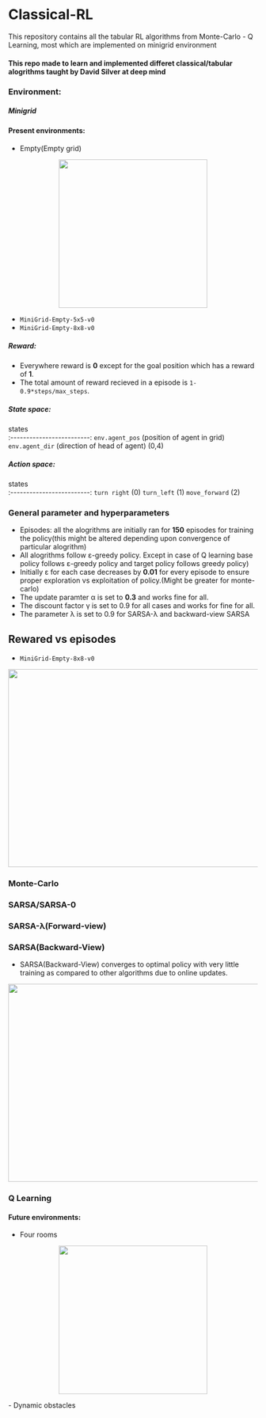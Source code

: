 # Classical-RL
This repository contains all the tabular RL algorithms  from Monte-Carlo - Q Learning, most which are implemented on minigrid environment
#### This repo made to learn and implemented differet classical/tabular alogrithms taught by David Silver at deep mind
### Environment:
#####  Minigrid
#### Present environments:

- Empty(Empty grid)
<p align="center">

<img src="https://user-images.githubusercontent.com/92177410/227360283-b990b65a-57cb-473c-b0ba-7eec1dda3158.gif" width="300" height="300">
</p>

- `MiniGrid-Empty-5x5-v0`
- `MiniGrid-Empty-8x8-v0`

##### Reward:
- Everywhere reward is **0** except for the goal position which has a reward of **1**. 
- The total amount of reward recieved in a episode is  ```1-0.9*steps/max_steps```.



#####   State space:




states         
:-------------------------:
`env.agent_pos` (position of agent in grid)
`env.agent_dir` (direction of head of agent) (0,4)

##### Action space:
states         
:-------------------------:
```turn right``` (0)
```turn_left``` (1)
```move_forward``` (2)








### General parameter and hyperparameters
- Episodes: all the alogrithms are initially ran for **150** episodes for training the policy(this might be altered depending upon convergence of particular alogrithm)
- All alogrithms follow ε-greedy policy. Except in case of Q learning base policy follows ε-greedy policy and target policy follows greedy policy)
- Initially ε for each case decreases by **0.01** for every episode to ensure proper exploration vs exploitation of policy.(Might be greater for monte-carlo)
- The update paramter α is set to **0.3** and works fine for all.
- The discount factor γ is set to 0.9 for all cases and works for fine for all.
- The parameter λ is set to 0.9 for SARSA-λ and backward-view SARSA
## Rewared vs episodes
- `MiniGrid-Empty-8x8-v0`
<p align="center">
<img src="https://user-images.githubusercontent.com/92177410/227701555-481297ce-480f-496c-89f7-2a35fbb057e7.png" width="800" height="400">

</p>



### Monte-Carlo
### SARSA/SARSA-0
### SARSA-λ(Forward-view)
### SARSA(Backward-View)
- SARSA(Backward-View) converges to optimal policy with very little training as compared to other algorithms due to online updates.
<p align="center">
<img src="https://user-images.githubusercontent.com/92177410/227707354-2b07b955-c3ba-43a0-bd84-fbaf6959be63.png" width="800" height="400">

</p>


### Q Learning



#### Future environments:
 - Four rooms
 <p align="center">

<img src="https://user-images.githubusercontent.com/92177410/227493413-dae22696-63fc-4630-917c-5e4de8a671fc.gif" width="300" height="300">

</p>
 - Dynamic obstacles
 
 
 
